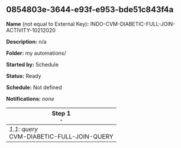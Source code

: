 ## 0854803e-3644-e93f-e953-bde51c843f4a

**Name** (not equal to External Key)**:** INDO-CVM-DIABETIC-FULL-JOIN-ACTIVITY-10212020

**Description:** n/a

**Folder:** my automations/

**Started by:** Schedule

**Status:** Ready

**Schedule:** Not defined

**Notifications:** _none_


| Step 1<br>_<small>-</small>_ |
| --- |
| _1.1: query_<br>CVM-DIABETIC-FULL-JOIN-QUERY |
